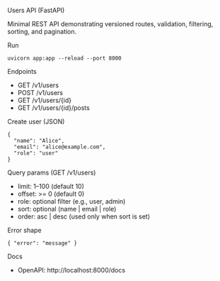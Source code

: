 Users API (FastAPI)

Minimal REST API demonstrating versioned routes, validation, filtering, sorting, and pagination.

Run
```
uvicorn app:app --reload --port 8000
```

Endpoints
- GET /v1/users
- POST /v1/users
- GET /v1/users/{id}
- GET /v1/users/{id}/posts

Create user (JSON)
```
{
  "name": "Alice",
  "email": "alice@example.com",
  "role": "user"
}
```

Query params (GET /v1/users)
- limit: 1–100 (default 10)
- offset: >= 0 (default 0)
- role: optional filter (e.g., user, admin)
- sort: optional (name | email | role)
- order: asc | desc (used only when sort is set)

Error shape
```
{ "error": "message" }
```

Docs
- OpenAPI: http://localhost:8000/docs

